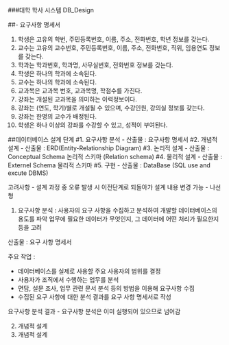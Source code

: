 ###대학 학사 시스템 DB_Design

##- 요구사항 명세서
1. 학생은 고유의 학번, 주민등록번호, 이름, 주소, 전화번호, 학년 정보를 갖는다.
2. 교수는 고유의 교수번호, 주민등록번호, 이름, 주소, 전화번호, 직위, 임용연도 정보를 갖는다.
3. 학과는 학과번호, 학과명, 사무실번호, 전화번호 정보를 갖는다.
4. 학생은 하나의 학과에 소속된다.
5. 교수는 하나의 학과에 소속된다.
6. 교과목은 교과목 번호, 교과목명, 학점수를 가진다.
7. 강좌는 개설된 교과목을 의미하는 이력정보이다.
8. 강좌는 (연도, 학기)별로 개설될 수 있으며, 수강인원, 강의실 정보를 갖는다.
9. 강좌는 한명의 교수가 배정된다.
10. 학생은 하나 이상의 강좌를 수강할 수 있고, 성적이 부여된다.

##데이터베이스 설계 단계
#1. 요구사항 분석 - 산출물 : 요구사항 명세서
#2. 개념적 설계 - 산출물 : ERD(Entity-Relationship Diagram)
#3. 논리적 설계 - 산출물 : Conceptual Schema 논리적 스키마 (Relation schema)
#4. 물리적 설계 - 산출물 : Externel Schema 물리적 스키마
#5. 구현 - 산출물 : DataBase (SQL use and excute DBMS)

고려사항 - 설계 과정 중 오류 발생 시 이전단계로 되돌아가 설계 내용 변경 가능 - 나선형

1. 요구사항 분석 : 사용자의 요구 사항을 수집하고 분석하여 개발할 데이터베이스의 용도를 파악
업무에 필요한 데이터가 무엇인지, 그 데이터에 어떤 처리가 필요한지 등을 고려

산출물 : 요구 사항 명세서

주요 작업 : 
- 데이터베이스를 실제로 사용할 주요 사용자의 범위를 결정
- 사용자가 조직에서 수행하는 업무를 분석
- 면담, 설문 조사, 업무 관련 문서 분석 등의 방법을 이용해 요구사항 수집
- 수집된 요구 사항에 대한 분석 결과를 요구 사항 명세서로 작성

요구사항 분석 결과 - 요구사항 분석은 이미 실행되어 있으므로 넘어감

2. 개념적 설계 
2. 개념적 설계
